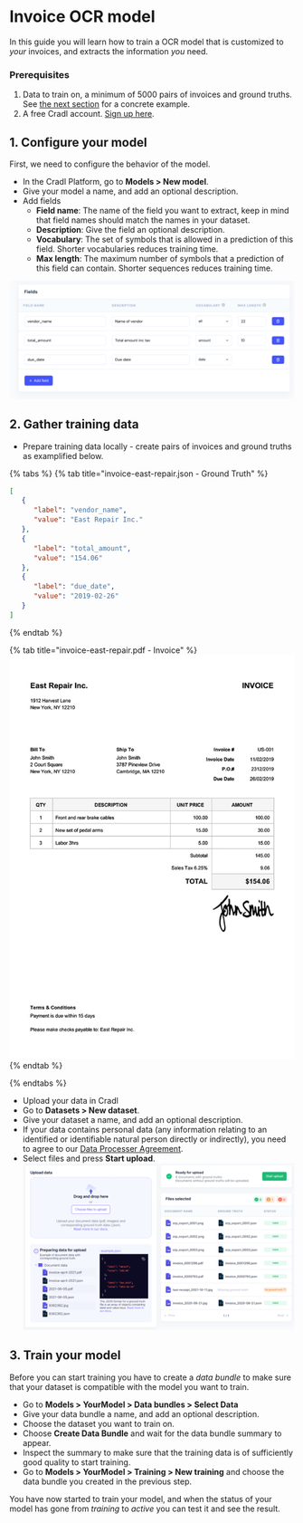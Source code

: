 # Invoice OCR model
In this guide you will learn how to train a OCR model that is customized to *your* invoices, and extracts the information *you* need.

### Prerequisites
1. Data to train on, a minimum of 5000 pairs of invoices and ground truths. See [the next section](#2.GatherTrainingData) for a concrete example.
2. A free Cradl account. [Sign up here](https://cradl.ai). 
 
## 1. Configure your model
First, we need to configure the behavior of the model. 
 - In the Cradl Platform, go to **Models > New model**.
 - Give your model a name, and add an optional description.
 - Add fields
   - **Field name**: The name of the field you want to extract, keep in mind that field names should match the names in your dataset.
   - **Description**: Give the field an optional description. 
   - **Vocabulary**: The set of symbols that is allowed in a prediction of this field. Shorter vocabularies reduces training time. 
   - **Max length**: The maximum number of symbols that a prediction of this field can contain. Shorter sequences reduces training time.

![Add fields in Cradl](../.gitbook/assets/fields.png)

## 2. Gather training data
- Prepare training data locally - create pairs of invoices and ground truths as examplified below.
     
{% tabs %}
{% tab title="invoice-east-repair.json - Ground Truth" %}
```json
[  
   {    
      "label": "vendor_name",    
      "value": "East Repair Inc."
   },    
   {    
      "label": "total_amount",    
      "value": "154.06"
   },  
   {    
      "label": "due_date",    
      "value": "2019-02-26"
   }
]
```
{% endtab %}

{% tab title="invoice-east-repair.pdf - Invoice" %}
![invoice-east-repair.pdf](../.gitbook/assets/invoice-sample-01.png)
{% endtab %}

{% endtabs %}

- Upload your data in Cradl
- Go to **Datasets > New dataset**.
- Give your dataset a name, and add an optional description. 
- If your data contains personal data (any information relating to an identified or identifiable natural person directly or indirectly), you need to agree to our [Data Processer Agreement](../administration/legal.md). 
- Select files and press **Start upload**.
![invoice-east-repair.pdf](../.gitbook/assets/upload-documents-cradl.png)

## 3. Train your model
Before you can start training you have to create a *data bundle* to make sure that your dataset is compatible with the model you want to train. 

- Go to **Models > YourModel > Data bundles > Select Data** 
- Give your data bundle a name, and add an optional description.
- Choose the dataset you want to train on.
- Choose **Create Data Bundle** and wait for the data bundle summary to appear.
- Inspect the summary to make sure that the training data is of sufficiently good quality to start training.
- Go to **Models > YourModel > Training > New training** and choose the data bundle you created in the previous step.

You have now started to train your model, and when the status of your model has gone from *training* to *active* you can test it and see the result.
